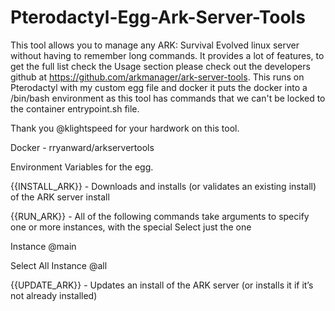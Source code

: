 # Pterodactyl-Egg-Ark-Server-Tools
This tool allows you to manage any ARK: Survival Evolved linux server without having to remember long commands. It provides a lot of features, to get the full list check the Usage section please check out the developers github at https://github.com/arkmanager/ark-server-tools. This runs on Pterodactyl with my custom egg file and docker it puts the docker into a /bin/bash environment as this tool has commands that we can't be locked to the container entrypoint.sh file.

Thank you @klightspeed for your hardwork on this tool.

Docker - rryanward/arkservertools

Environment Variables for the egg.

{{INSTALL_ARK}} - Downloads and installs (or validates an existing install) of the ARK server install

{{RUN_ARK}} - All of the following commands take arguments to specify one or more instances, with the special Select just the one 

Instance 
@main 

Select All Instance
@all

{{UPDATE_ARK}} - Updates an install of the ARK server (or installs it if it’s not already installed)
